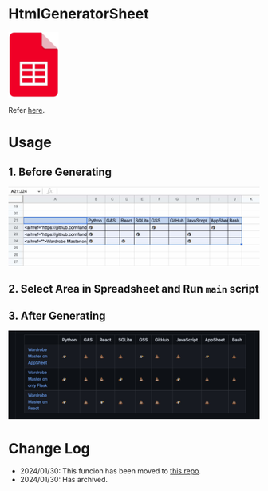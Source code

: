# HtmlGeneratorSheet

<img width="20%" alt="logo" src="./img/01-01_html_generator.png">

Refer [here](https://www.endorphinbath.com/gas-selected-area-to-html-table/).

# Usage

## 1. Before Generating

![](./img/01_spreadsheet.jpg)

## 2. Select Area in Spreadsheet and Run `main` script

## 3. After Generating

![](./img/02_htmltable.jpg)

# Change Log

- 2024/01/30: This funcion has been moved to [this repo](https://github.com/landmaster135/GloveDriveSheet).
- 2024/01/30: Has archived.
